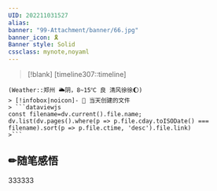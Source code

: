 ```yaml
---
UID: 202211031527 
alias:
banner: "99-Attachment/banner/66.jpg"
banner_icon: 🎗️
Banner style: Solid
cssclass: mynote,noyaml
---
```

> [!blank] 
> [timeline307::timeline]
```ad-flex
(Weather::郑州 🌥阴，8~15℃ 良 清风徐徐🌔)
> [!infobox|noicon]- 🔖 当天创建的文件
> ```dataviewjs 
const filename=dv.current().file.name;
dv.list(dv.pages().where(p => p.file.cday.toISODate() === filename).sort(p => p.file.ctime, 'desc').file.link) 
>```
```
## ✏随笔感悟


333333
